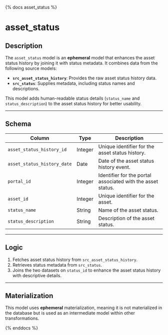 {% docs asset_status %}

# asset_status

## Description
The `asset_status` model is an **ephemeral** model that enhances the asset status history by joining it with status metadata. It combines data from the following source models:
- **`src_asset_status_history`**: Provides the raw asset status history data.
- **`src_status`**: Supplies metadata, including status names and descriptions.

This model adds human-readable status details (`status_name` and `status_description`) to the asset status history for better usability.

---

## Schema

| Column                     | Type    | Description                                    |
|----------------------------|---------|------------------------------------------------|
| `asset_status_history_id`  | Integer | Unique identifier for the asset status history.|
| `asset_status_history_date`| Date    | Date of the asset status history event.        |
| `portal_id`                | Integer | Identifier for the portal associated with the asset status. |
| `asset_id`                 | Integer | Unique identifier for the asset.              |
| `status_name`              | String  | Name of the asset status.                     |
| `status_description`       | String  | Description of the asset status.              |

---

## Logic
1. Fetches asset status history from `src_asset_status_history`.
2. Retrieves status metadata from `src_status`.
3. Joins the two datasets on `status_id` to enhance the asset status history with descriptive details.

---

## Materialization
This model uses **ephemeral** materialization, meaning it is not materialized in the database but is used as an intermediate model within other transformations.

{% enddocs %}